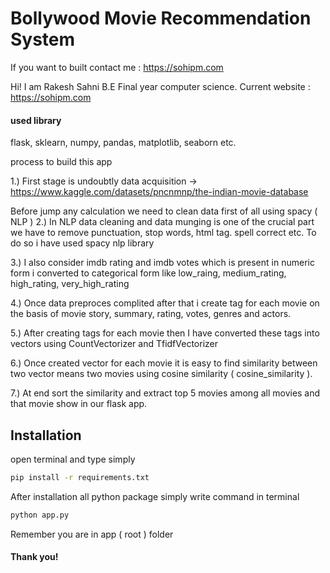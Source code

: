 # Bollywood Movie Recommendation System

If you want to built contact me : https://sohipm.com

Hi! I am Rakesh Sahni B.E Final year computer science.
Current website : https://sohipm.com

#### used library
flask, sklearn, numpy, pandas, matplotlib, seaborn etc.


process to build this app

1.) First stage is undoubtly data acquisition -> https://www.kaggle.com/datasets/pncnmnp/the-indian-movie-database

Before jump any calculation we need to clean data first of all using spacy ( NLP )
2.) In NLP data cleaning and data munging is one of the crucial part we have to remove punctuation, stop words, html tag. spell correct etc. To do so i have used spacy nlp library

3.) I also consider imdb rating and imdb votes which is present in numeric form i converted to categorical form like low_raing, medium_rating, high_rating, very_high_rating

4.) Once data preproces complited after that i create tag for each movie on the basis of movie story, summary, rating, votes, genres and actors.

5.) After creating tags for each movie then I have converted these tags into vectors using CountVectorizer and TfidfVectorizer

6.) Once created vector for each movie it is easy to find similarity between two vector means two movies using cosine similarity ( cosine_similarity ).

7.) At end sort the similarity and extract top 5 movies among all movies and that movie show in our flask app.

## Installation

open terminal and type simply

```bash
pip install -r requirements.txt
```

After installation all python package simply write command in terminal

```bash
python app.py
```
Remember you are in app ( root ) folder

#### Thank you!
